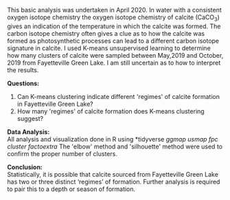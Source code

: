 This basic analysis was undertaken in April 2020. In water with a consistent oxygen isotope chemistry the oxygen isotope chemistry of calcite (CaCO<sub>3</sub>) gives an indication of the temperature in which the calcite was formed. The carbon isotope chemistry often gives a clue as to how the calcite was formed as photosynthetic processes can lead to a different carbon isotope signature in calcite. I used K-means unsupervised learning to determine how many clusters of calcite were sampled between May,2019 and October, 2019 from Fayetteville Green Lake. I am still uncertain as to how to interpret the results.

<b>Questions:</b>
1. Can K-means clustering indicate different 'regimes' of calcite formation in Fayetteville Green Lake?
2. How many 'regimes' of calcite formation does K-means clustering suggest?

<b>Data Analysis:</b>  
All analysis and visualization done in R using *tidyverse *ggmap* *usmap* *fpc* *cluster* *factoextra*
The 'elbow' method and 'silhouette' method were used to confirm the proper number of clusters.

<b>Conclusion:</b>  
Statistically, it is possible that calcite sourced from Fayetteville Green Lake has two or three distinct ‘regimes’ of formation. Further analysis is required to pair this to a depth or season of formation. 

